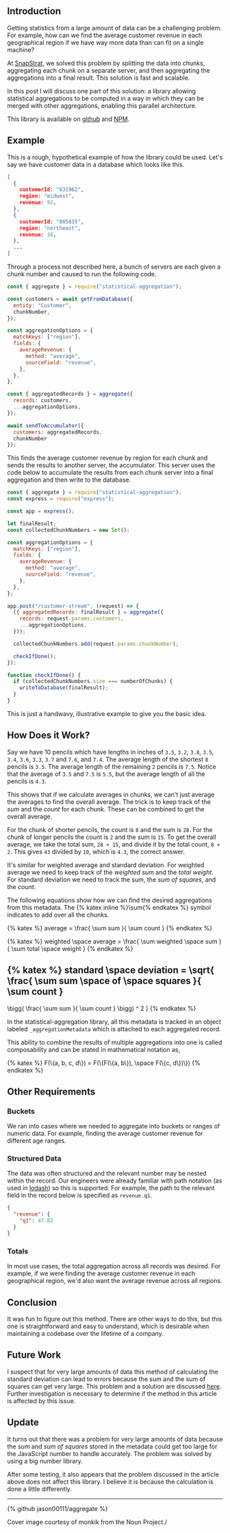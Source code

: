 ## Introduction

Getting statistics from a large amount of data can be a challenging problem. For example, how can we find the average customer revenue in each geographical region if we have way more data than can fit on a single machine?

At [SnapStrat](https://snapstrat.com/), we solved this problem by splitting the data into chunks, aggregating each chunk on a separate server, and then aggregating the aggregations into a final result. This solution is fast and scalable.

In this post I will discuss one part of this solution: a library allowing statistical aggregations to be computed in a way in which they can be merged with other aggregations, enabling this parallel architecture.

This library is available on [github](https://github.com/jason00111/statistical-aggregation) and [NPM](https://www.npmjs.com/package/statistical-aggregation).

## Example

This is a rough, hypothetical example of how the library could be used. Let's say we have customer data in a database which looks like this.

```json
[
  {
    customerId: "831962",
    region: "midwest",
    revenue: 92,
  },
  {
    customerId: "805835",
    region: "northeast",
    revenue: 16,
  },
  ...
]
```

Through a process not described here, a bunch of servers are each given a chunk number and caused to run the following code.

```javascript
const { aggregate } = require("statistical-aggregation");

const customers = await getFromDatabase({
  entity: "Customer",
  chunkNumber,
});

const aggregationOptions = {
  matchKeys: ["region"],
  fields: {
    averageRevenue: {
      method: "average",
      sourceField: "revenue",
    },
  },
};

const { aggregatedRecords } = aggregate({
  records: customers,
  ...aggregationOptions,
});

await sendToAccumulator({
  customers: aggregatedRecords,
  chunkNumber
});
```

This finds the average customer revenue by region for each chunk and sends the results to another server, the accumulator. This server uses the code below to accumulate the results from each chunk server into a final aggregation and then write to the database.

```javascript
const { aggregate } = require("statistical-aggregation");
const express = require("express");

const app = express();

let finalResult;
const collectedChunkNumbers = new Set();

const aggregationOptions = {
  matchKeys: ["region"],
  fields: {
    averageRevenue: {
      method: "average",
      sourceField: "revenue",
    },
  },
};

app.post("/customer-stream", (request) => {
  ({ aggregatedRecords: finalResult } = aggregate({
    records: request.params.customers,
    ...aggregationOptions,
  }));

  collectedChunkNumbers.add(request.params.chunkNumber);

  checkIfDone();
});

function checkIfDone() {
  if (collectedChunkNumbers.size === numberOfChunks) {
    writeToDatabase(finalResult);
  }
}
```

This is just a handwavy, illustrative example to give you the basic idea.

## How Does it Work?

Say we have 10 pencils which have lengths in inches of `3.5`, `3.2`, `3.8`, `3.5`, `3.4`, `3.6`, `3.3`, `3.7` and `7.6`, and `7.4`. The average length of the shortest `8` pencils is `3.5`. The average length of the remaining `2` pencils is `7.5`. Notice that the average of `3.5` and `7.5` is `5.5`, but the average length of all the pencils is `4.3`.

This shows that if we calculate averages in chunks, we can't just average the averages to find the overall average. The trick is to keep track of the _sum_ and the _count_ for each chunk. These can be combined to get the overall average.

For the chunk of shorter pencils, the count is `8` and the sum is `28`. For the chunk of longer pencils the count is `2` and the sum is `15`. To get the overall average, we take the total sum, `28 + 15`, and divide it by the total count, `8 + 2`. This gives `43` divided by `10`, which is `4.3`, the correct answer.

It's similar for weighted average and standard deviation. For weighted average we need to keep track of the _weighted sum_ and the _total weight_. For standard deviation we need to track the _sum_, the _sum of squares_, and the _count_.

The following equations show how we can find the desired aggregations from this metadata. The {% katex inline %}\sum{% endkatex %} symbol indicates to add over all the chunks.

{% katex %}
average = \frac{ \sum sum }{ \sum count }
{% endkatex %}

{% katex %}
weighted \space average =
\frac{ \sum weighted \space sum }{ \sum total \space weight }
{% endkatex %}

{% katex %}
standard \space deviation =
\sqrt{
\frac{ \sum sum \space of \space squares }{ \sum count }
-
\bigg( \frac{ \sum sum }{ \sum count } \bigg) ^ 2
}
{% endkatex %}

In the statistical-aggregation library, all this metadata is tracked in an object labeled `_aggregationMetadata` which is attached to each aggregated record.

This ability to combine the results of multiple aggregations into one is called composability and can be stated in mathematical notation as,

{% katex %}
F(\\{a, b, c, d\\})
= F(\\{F(\\{a, b\\}), \space F(\\{c, d\\})\\})
{% endkatex %}

## Other Requirements

### Buckets

We ran into cases where we needed to aggregate into buckets or ranges of numeric data. For example, finding the average customer revenue for different age ranges.

### Structured Data

The data was often structured and the relevant number may be nested within the record. Our engineers were already familiar with path notation (as used in [lodash](https://lodash.com/docs/4.17.15#get)) so this is supported. For example, the path to the relevant field in the record below is specified as `revenue.q1`.

```json
{
  "revenue": {
    "q1": 47.82
  }
}
```

### Totals

In most use cases, the total aggregation across all records was desired. For example, if we were finding the average customer revenue in each geographical region, we'd also want the average revenue across all regions.

## Conclusion

It was fun to figure out this method. There are other ways to do this, but this one is straightforward and easy to understand, which is desirable when maintaining a codebase over the lifetime of a company.

## Future Work

I suspect that for very large amounts of data this method of calculating the standard deviation can lead to errors because the sum and the sum of squares can get very large. This problem and a solution are discussed [here](https://www.johndcook.com/blog/standard_deviation/). Further investigation is necessary to determine if the method in this article is affected by this issue.

## Update

It turns out that there was a problem for very large amounts of data because the _sum_ and _sum of squares_ stored in the metadata could get too large for the JavaScript number to handle accurately. The problem was solved by using a big number library.

After some testing, it also appears that the problem discussed in the article above does not affect this library. I believe it is because the calculation is done a little differently.

***

{% github jason00111/aggregate %}


Cover image courtesy of monkik from the Noun Project./

